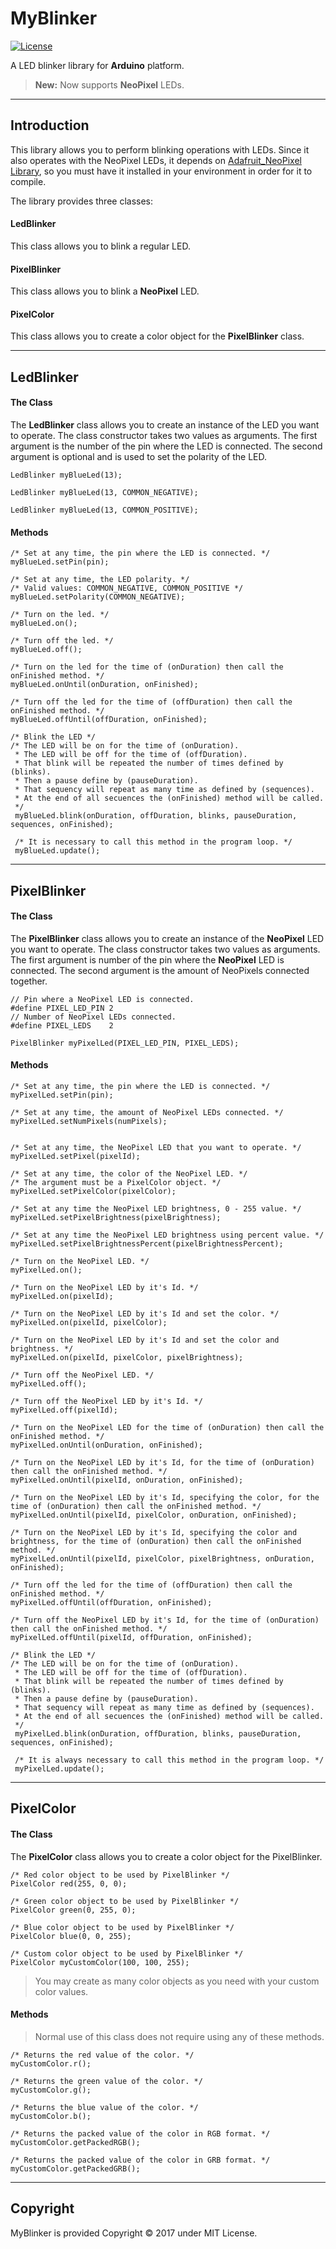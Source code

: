 MyBlinker
===================
[![License](http://img.shields.io/:license-mit-blue.svg)](http://doge.mit-license.org)

A LED blinker library for  **Arduino** platform.
> **New:**  Now supports **NeoPixel** LEDs.


----------
Introduction
-------------

This library allows you to perform blinking operations with LEDs. Since it also operates with the NeoPixel LEDs, it depends on [Adafruit_NeoPixel Library](https://github.com/adafruit/Adafruit_NeoPixel), so you must have it installed in your environment in order for it to compile.

The library provides three classes:

#### LedBlinker
This class allows you to blink a regular LED.


#### PixelBlinker
This class allows you to blink a **NeoPixel** LED.

#### PixelColor
This class allows you to create a color object for the **PixelBlinker** class.


----------
LedBlinker
-------------------
#### The Class
The **LedBlinker** class allows you to create an instance of the LED you want to operate. The class constructor takes two values as arguments. The first argument is the number of the pin where the LED is connected. The second argument is optional and is used to set the polarity of the LED.

    LedBlinker myBlueLed(13);
    
    LedBlinker myBlueLed(13, COMMON_NEGATIVE);
    
    LedBlinker myBlueLed(13, COMMON_POSITIVE);

####  Methods
    
    /* Set at any time, the pin where the LED is connected. */
    myBlueLed.setPin(pin);

    /* Set at any time, the LED polarity. */
    /* Valid values: COMMON_NEGATIVE, COMMON_POSITIVE */
    myBlueLed.setPolarity(COMMON_NEGATIVE);

    /* Turn on the led. */
    myBlueLed.on();

    /* Turn off the led. */
    myBlueLed.off();

    /* Turn on the led for the time of (onDuration) then call the onFinished method. */
    myBlueLed.onUntil(onDuration, onFinished);

    /* Turn off the led for the time of (offDuration) then call the onFinished method. */
    myBlueLed.offUntil(offDuration, onFinished);

    /* Blink the LED */
    /* The LED will be on for the time of (onDuration). 
     * The LED will be off for the time of (offDuration). 
     * That blink will be repeated the number of times defined by (blinks).
     * Then a pause define by (pauseDuration). 
     * That sequency will repeat as many time as defined by (sequences).
     * At the end of all secuences the (onFinished) method will be called.
     */
     myBlueLed.blink(onDuration, offDuration, blinks, pauseDuration, sequences, onFinished);

     /* It is necessary to call this method in the program loop. */ 
     myBlueLed.update();

----------
PixelBlinker
-------------------
#### The Class
The **PixelBlinker** class allows you to create an instance of the **NeoPixel** LED you want to operate. The class constructor takes two values as arguments. The first argument is number of the pin where the **NeoPixel** LED is connected. The second argument is the amount of NeoPixels connected together.


    // Pin where a NeoPixel LED is connected.
    #define PIXEL_LED_PIN 2 
    // Number of NeoPixel LEDs connected.  
    #define PIXEL_LEDS    2   
    
    PixelBlinker myPixelLed(PIXEL_LED_PIN, PIXEL_LEDS);
    
    
####  Methods

    /* Set at any time, the pin where the LED is connected. */
    myPixelLed.setPin(pin);

    /* Set at any time, the amount of NeoPixel LEDs connected. */
    myPixelLed.setNumPixels(numPixels);


    /* Set at any time, the NeoPixel LED that you want to operate. */
    myPixelLed.setPixel(pixelId);

    /* Set at any time, the color of the NeoPixel LED. */
    /* The argument must be a PixelColor object. */
    myPixelLed.setPixelColor(pixelColor);

    /* Set at any time the NeoPixel LED brightness, 0 - 255 value. */
    myPixelLed.setPixelBrightness(pixelBrightness);
    
    /* Set at any time the NeoPixel LED brightness using percent value. */
    myPixelLed.setPixelBrightnessPercent(pixelBrightnessPercent);

    /* Turn on the NeoPixel LED. */
    myPixelLed.on();

    /* Turn on the NeoPixel LED by it's Id. */
    myPixelLed.on(pixelId);

    /* Turn on the NeoPixel LED by it's Id and set the color. */
    myPixelLed.on(pixelId, pixelColor);

    /* Turn on the NeoPixel LED by it's Id and set the color and brightness. */
    myPixelLed.on(pixelId, pixelColor, pixelBrightness);

    /* Turn off the NeoPixel LED. */
    myPixelLed.off();

    /* Turn off the NeoPixel LED by it's Id. */
    myPixelLed.off(pixelId);

    /* Turn on the NeoPixel LED for the time of (onDuration) then call the onFinished method. */
    myPixelLed.onUntil(onDuration, onFinished);

    /* Turn on the NeoPixel LED by it's Id, for the time of (onDuration) then call the onFinished method. */
    myPixelLed.onUntil(pixelId, onDuration, onFinished);

    /* Turn on the NeoPixel LED by it's Id, specifying the color, for the time of (onDuration) then call the onFinished method. */
    myPixelLed.onUntil(pixelId, pixelColor, onDuration, onFinished);

    /* Turn on the NeoPixel LED by it's Id, specifying the color and brightness, for the time of (onDuration) then call the onFinished method. */
    myPixelLed.onUntil(pixelId, pixelColor, pixelBrightness, onDuration, onFinished);

    /* Turn off the led for the time of (offDuration) then call the onFinished method. */
    myPixelLed.offUntil(offDuration, onFinished);

    /* Turn off the NeoPixel LED by it's Id, for the time of (onDuration) then call the onFinished method. */
    myPixelLed.offUntil(pixelId, offDuration, onFinished);

    /* Blink the LED */
    /* The LED will be on for the time of (onDuration). 
     * The LED will be off for the time of (offDuration). 
     * That blink will be repeated the number of times defined by (blinks).
     * Then a pause define by (pauseDuration). 
     * That sequency will repeat as many time as defined by (sequences).
     * At the end of all secuences the (onFinished) method will be called.
     */
     myPixelLed.blink(onDuration, offDuration, blinks, pauseDuration, sequences, onFinished);

     /* It is always necessary to call this method in the program loop. */ 
     myPixelLed.update();


----------
PixelColor
-------------------
#### The Class
The **PixelColor** class allows you to create a color object for the PixelBlinker.
    
    /* Red color object to be used by PixelBlinker */
    PixelColor red(255, 0, 0);
    
    /* Green color object to be used by PixelBlinker */
    PixelColor green(0, 255, 0);
   
    /* Blue color object to be used by PixelBlinker */
    PixelColor blue(0, 0, 255);

    /* Custom color object to be used by PixelBlinker */
    PixelColor myCustomColor(100, 100, 255);

> You may create as many color objects as you need with your custom color values.
    
####  Methods

> Normal use of this class does not require using any of these methods. 
    
    /* Returns the red value of the color. */
    myCustomColor.r();

    /* Returns the green value of the color. */
    myCustomColor.g();

    /* Returns the blue value of the color. */
    myCustomColor.b();

    /* Returns the packed value of the color in RGB format. */
    myCustomColor.getPackedRGB();

    /* Returns the packed value of the color in GRB format. */
    myCustomColor.getPackedGRB();

----------
Copyright
-------------------

MyBlinker is provided Copyright © 2017 under MIT License.